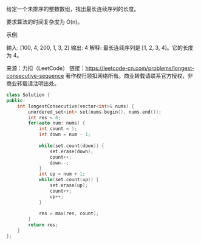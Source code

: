 

给定一个未排序的整数数组，找出最长连续序列的长度。

要求算法的时间复杂度为 O(n)。

示例:

输入: [100, 4, 200, 1, 3, 2]
输出: 4
解释: 最长连续序列是 [1, 2, 3, 4]。它的长度为 4。

来源：力扣（LeetCode）
链接：https://leetcode-cn.com/problems/longest-consecutive-sequence
著作权归领扣网络所有。商业转载请联系官方授权，非商业转载请注明出处。

```c++
class Solution {
public:
    int longestConsecutive(vector<int>& nums) {
        unordered_set<int> set(nums.begin(), nums.end());
        int res = 0;
        for(auto num: nums) {
            int count = 1;
            int down = num - 1;
            
            while(set.count(down)) {
                set.erase(down);
                count++;
                down--;
            }
            int up = num + 1;
            while(set.count(up)) {
                set.erase(up);
                count++;
                up++;
            }
   
            res = max(res, count);
        }
        return res;
    }
};
```